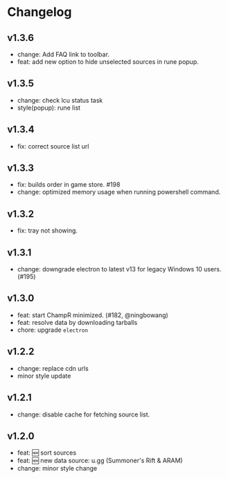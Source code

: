 # Changelog

## v1.3.6
- change: Add FAQ link to toolbar.
- feat: add new option to hide unselected sources in rune popup.

## v1.3.5
- change: check lcu status task
- style(popup): rune list

## v1.3.4
- fix: correct source list url

## v1.3.3
- fix: builds order in game store. #198
- change: optimized memory usage when running powershell command.

## v1.3.2
- fix: tray not showing.

## v1.3.1
- change: downgrade electron to latest v13 for legacy Windows 10 users. (#195)

## v1.3.0
- feat: start ChampR minimized. (#182, @ningbowang)
- feat: resolve data by downloading tarballs
- chore: upgrade `electron`

## v1.2.2
- change: replace cdn urls
- minor style update

## v1.2.1
- change: disable cache for fetching source list.

## v1.2.0
- feat: 🆕 sort sources
- feat: 🆕 new data source: u.gg (Summoner's Rift & ARAM)
- change: minor style change
